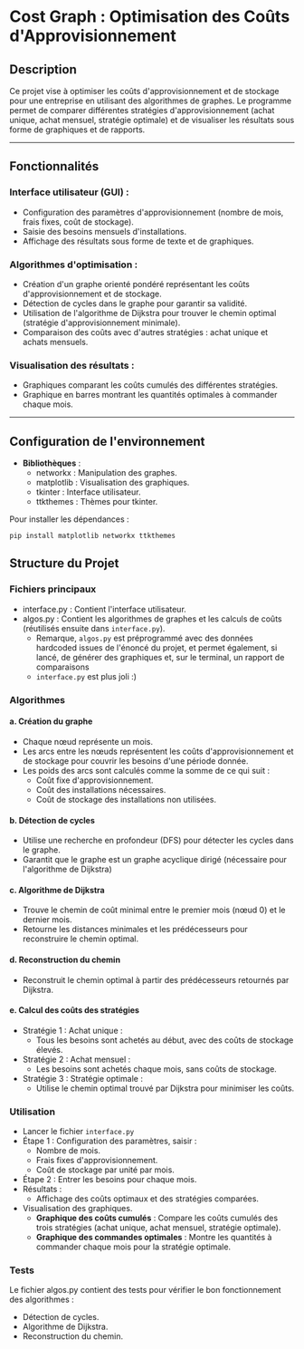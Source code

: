 # Cost Graph : Optimisation des Coûts d'Approvisionnement
## Description
Ce projet vise à optimiser les coûts d'approvisionnement et de stockage pour une entreprise en utilisant des algorithmes de graphes. Le programme permet de comparer différentes stratégies d'approvisionnement (achat unique, achat mensuel, stratégie optimale) et de visualiser les résultats sous forme de graphiques et de rapports.
___

## Fonctionnalités

### Interface utilisateur (GUI) :

- Configuration des paramètres d'approvisionnement (nombre de mois, frais fixes, coût de stockage).
- Saisie des besoins mensuels d'installations.
- Affichage des résultats sous forme de texte et de graphiques.

### Algorithmes d'optimisation :

- Création d'un graphe orienté pondéré représentant les coûts d'approvisionnement et de stockage.
- Détection de cycles dans le graphe pour garantir sa validité.
- Utilisation de l'algorithme de Dijkstra pour trouver le chemin optimal (stratégie d'approvisionnement minimale).
- Comparaison des coûts avec d'autres stratégies : achat unique et achats mensuels.

### Visualisation des résultats :

- Graphiques comparant les coûts cumulés des différentes stratégies.
- Graphique en barres montrant les quantités optimales à commander chaque mois.
___

## Configuration de l'environnement

- **Bibliothèques** :
    - networkx : Manipulation des graphes.
    - matplotlib : Visualisation des graphiques.
    - tkinter : Interface utilisateur.
    - ttkthemes : Thèmes pour tkinter.

Pour installer les dépendances :

```shell
pip install matplotlib networkx ttkthemes
```


## Structure du Projet
### Fichiers principaux
- interface.py : Contient l'interface utilisateur.
- algos.py : Contient les algorithmes de graphes et les calculs de coûts (réutilisés ensuite dans `interface.py`).
    - Remarque, `algos.py` est préprogrammé avec des données hardcoded issues de l'énoncé du projet, et permet également, si lancé, de générer des graphiques et, sur le terminal, un rapport de comparaisons
    - `interface.py` est plus joli :)

### Algorithmes
#### a. Création du graphe 
- Chaque nœud représente un mois.
- Les arcs entre les nœuds représentent les coûts d'approvisionnement et de stockage pour couvrir les besoins d'une période donnée.
- Les poids des arcs sont calculés comme la somme de ce qui suit :
    - Coût fixe d'approvisionnement.
    - Coût des installations nécessaires.
    - Coût de stockage des installations non utilisées.
#### b. Détection de cycles
- Utilise une recherche en profondeur (DFS) pour détecter les cycles dans le graphe.
- Garantit que le graphe est un graphe acyclique dirigé (nécessaire pour l'algorithme de Dijkstra)
#### c. Algorithme de Dijkstra
- Trouve le chemin de coût minimal entre le premier mois (nœud 0) et le dernier mois.
- Retourne les distances minimales et les prédécesseurs pour reconstruire le chemin optimal.
#### d. Reconstruction du chemin
- Reconstruit le chemin optimal à partir des prédécesseurs retournés par Dijkstra.
#### e. Calcul des coûts des stratégies
- Stratégie 1 : Achat unique :
    - Tous les besoins sont achetés au début, avec des coûts de stockage élevés.
- Stratégie 2 : Achat mensuel :
    - Les besoins sont achetés chaque mois, sans coûts de stockage.
- Stratégie 3 : Stratégie optimale :
    - Utilise le chemin optimal trouvé par Dijkstra pour minimiser les coûts.

### Utilisation
- Lancer le fichier `interface.py`
- Étape 1 : Configuration des paramètres, saisir :
    - Nombre de mois.
    - Frais fixes d'approvisionnement.
    - Coût de stockage par unité par mois.
- Étape 2 : Entrer les besoins pour chaque mois.
- Résultats :
    - Affichage des coûts optimaux et des stratégies comparées.
- Visualisation des graphiques.
    - **Graphique des coûts cumulés** :
    Compare les coûts cumulés des trois stratégies (achat unique, achat mensuel, stratégie optimale).
    - **Graphique des commandes optimales** :
    Montre les quantités à commander chaque mois pour la stratégie optimale.

### Tests

Le fichier algos.py contient des tests pour vérifier le bon fonctionnement des algorithmes :

- Détection de cycles.
- Algorithme de Dijkstra.
- Reconstruction du chemin.



